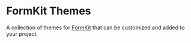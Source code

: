 # FormKit Themes

A collection of themes for [FormKit](https://formkit.com) that can be customized and added to your project.

